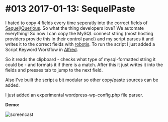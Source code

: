 # #013 2017-01-13: SequelPaste

I hated to copy 4 fields every time seperatly into the correct fields of [Sequel](https://www.sequelpro.com/)/[Querious](https://www.araelium.com/querious/). So what the thing developers love? We automate everything! So now I can copy the MySQL connect string (most hosting providers provide this in their control panel) and my script parses it and writes it to the correct fields with [robotjs](http://robotjs.io/). To run the script I just added a Script Keyword Workflow in [Alfred](https://www.alfredapp.com/).

So it reads the clipboard - checks what type of mysql-formatted string it could be - and formats it if there is a match. After this it just writes it into the fields and presses tab to jump to the next field.

Also I've built the script a bit modular so other copy/paste sources can be added.

I just added an experimental wordpress-wp-config.php file parser.

**Demo:**

![screencast](https://cloud.githubusercontent.com/assets/2059754/21941566/a25d0736-d9c9-11e6-98ee-1f906dfdcc27.gif)
